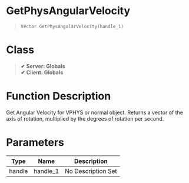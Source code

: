 # GetPhysAngularVelocity
> `Vector GetPhysAngularVelocity(handle_1)`
# Class
> __✔ Server: Globals__  
> __✔ Client: Globals__  
# Function Description
Get Angular Velocity for VPHYS or normal object. Returns a vector of the axis of rotation, multiplied by the degrees of rotation per second.
# Parameters
Type|Name|Description
--|--|--
handle|handle_1|No Description Set
